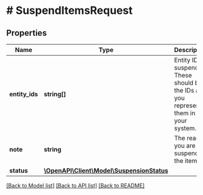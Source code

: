 # # SuspendItemsRequest

## Properties

Name | Type | Description | Notes
------------ | ------------- | ------------- | -------------
**entity_ids** | **string[]** | Entity IDs to suspend. These should be the IDs as you represent them in your system. |
**note** | **string** | The reason you are suspending the items. |
**status** | [**\OpenAPI\Client\Model\SuspensionStatus**](SuspensionStatus.md) |  |

[[Back to Model list]](../../README.md#models) [[Back to API list]](../../README.md#endpoints) [[Back to README]](../../README.md)
